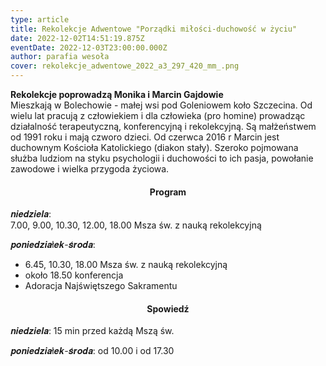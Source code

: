 ```yaml
---
type: article
title: Rekolekcje Adwentowe "Porządki miłości-duchowość w życiu"
date: 2022-12-02T14:51:19.875Z
eventDate: 2022-12-03T23:00:00.000Z
author: parafia wesoła
cover: rekolekcje_adwentowe_2022_a3_297_420_mm_.png
---
```

**Rekolekcje poprowadzą Monika i Marcin Gajdowie**\
Mieszkają w Bolechowie - małej wsi pod Goleniowem koło Szczecina. Od wielu lat pracują z człowiekiem i dla człowieka (pro homine) prowadząc działalność terapeutyczną, konferencyjną i rekolekcyjną. Są małżeństwem od 1991 roku i mają czworo dzieci. Od czerwca 2016 r Marcin jest duchownym Kościoła Katolickiego (diakon stały). Szeroko pojmowana służba ludziom na styku psychologii i duchowości to ich pasja, powołanie zawodowe i wielka przygoda życiowa.

<h4 style="text-align:center;">Program</h4>

𝒏𝒊𝒆𝒅𝒛𝒊𝒆𝒍𝒂:\
7.00, 9.00, 10.30, 12.00, 18.00 Msza św. z nauką rekolekcyjną

𝒑𝒐𝒏𝒊𝒆𝒅𝒛𝒊𝒂ł𝒆𝒌-𝒔́𝒓𝒐𝒅𝒂:

* 6.45, 10.30, 18.00 Msza św. z nauką rekolekcyjną
* [](<>)około 18.50 konferencja
* Adoracja Najświętszego Sakramentu

<h4 style="text-align:center;">Spowiedź</h4>

𝒏𝒊𝒆𝒅𝒛𝒊𝒆𝒍𝒂: 15 min przed każdą Mszą św.

𝒑𝒐𝒏𝒊𝒆𝒅𝒛𝒊𝒂ł𝒆𝒌-𝒔́𝒓𝒐𝒅𝒂: od 10.00 i od 17.30

<!--EndFragment-->